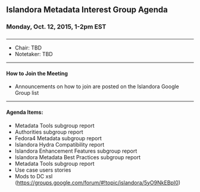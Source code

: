 ## Islandora Metadata Interest Group Agenda
### Monday, Oct. 12, 2015, 1-2pm EST
### 
---
* Chair: TBD
* Notetaker:  TBD

---

#### How to Join the Meeting  
* Announcements on how to join are posted on the Islandora Google Group list


---

#### Agenda Items:  
* Metadata Tools subgroup report
* Authorities subgroup report
* Fedora4 Metadata subgroup report
* Islandora Hydra Compatibility report
* Islandora Enhancement Features subgroup report
* Islandora Metadata Best Practices subgroup report
* Metadata Tools subgroup report
* Use case users stories
* Mods to DC xsl (https://groups.google.com/forum/#!topic/islandora/5yO9NkEBpI0)

